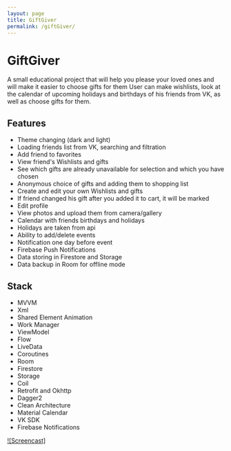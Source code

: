 ```yaml
---
layout: page
title: GiftGiver
permalink: /giftGiver/
---
```

# GiftGiver
A small educational project that will help you please your loved ones and will make it easier to choose gifts for them
User can make wishlists, look at the calendar of upcoming holidays and birthdays of his friends from VK, as well as choose gifts for them.

## Features
- Theme changing (dark and light)
- Loading friends list from VK, searching and filtration
- Add friend to favorites
- View friend's Wishlists and gifts
- See which gifts are already unavailable for selection and which you have chosen
- Anonymous choice of gifts and adding them to shopping list
- Create and edit your own Wishlists and gifts
- If friend changed his gift after you added it to cart, it will be marked
- Edit profile
- View photos and upload them from camera/gallery
- Calendar with friends birthdays and holidays
- Holidays are taken from api
- Ability to add/delete events
- Notification one day before event
- Firebase Push Notifications
- Data storing in Firestore and Storage
- Data backup in Room for offline mode

## Stack
- MVVM
- Xml
- Shared Element Animation
- Work Manager
- ViewModel
- Flow
- LiveData
- Coroutines
- Room
- Firestore
- Storage
- Coil
- Retrofit and Okhttp
- Dagger2
- Clean Architecture
- Material Calendar
- VK SDK
- Firebase Notifications

[![Screencast]](https://user-images.githubusercontent.com/78415957/191795380-6029d606-f53c-4107-8728-9bba0257d1cc.mp4)

